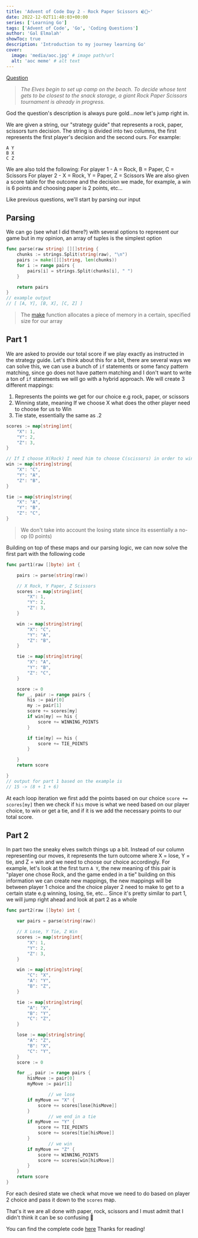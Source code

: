 ```yaml
---
title: 'Advent of Code Day 2 - Rock Paper Scissors 🪨🧻✂'
date: 2022-12-02T11:40:03+00:00
series: ['Learning Go']
tags: ['Advent of Code', 'Go', 'Coding Questions']
author: 'Gal Elmalah'
showToc: true
description: 'Introduction to my journey learning Go'
cover:
  image: 'media/aoc.jpg' # image path/url
  alt: 'aoc meme' # alt text
---
```


[Question](https://adventofcode.com/2022/day/2)

> _The Elves begin to set up camp on the beach. To decide whose tent gets to be closest to the snack storage, a giant Rock Paper Scissors tournament is already in progress._

God the question's description is always pure gold...now let's jump right in.

We are given a string, our "strategy guide" that represents a rock, paper, scissors turn decision.
The string is divided into two columns, the first represents the first player's decision and the second ours.
For example:

```
A Y
B X
C Z
```

We are also told the following:
For player 1 - A = Rock, B = Paper, C = Scissors
For player 2 - X = Rock, Y = Paper, Z = Scissors
We are also given a score table for the outcome and the decision we made, for example, a win is 6 points and choosing paper is 2 points, etc...

Like previous questions, we'll start by parsing our input

## Parsing

We can go (see what I did there?) with several options to represent our game but in my opinion, an array of tuples is the simplest option

```go
func parse(raw string) [][]string {
	chunks := strings.Split(string(raw), "\n")
	pairs := make([][]string, len(chunks))
	for i := range pairs {
		pairs[i] = strings.Split(chunks[i], " ")
	}

	return pairs
}
// example output
// [ [A, Y], [B, X], [C, Z] ]
```

> The [make](https://go.dev/tour/moretypes/13) function allocates a piece of memory in a certain, specified size for our array

## Part 1

We are asked to provide our total score if we play exactly as instructed in the strategy guide.
Let's think about this for a bit, there are several ways we can solve this, we can use a bunch of `if` statements or some fancy pattern matching, since go does not have pattern matching and I don't want to write a ton of `if` statements we will go with a hybrid approach.
We will create 3 different mappings:

1. Represents the points we get for our choice e.g rock, paper, or scissors
2. Winning state, meaning If we choose X what does the other player need to choose for us to Win
3. Tie state, essentially the same as .2

```go
scores := map[string]int{
	"X": 1,
	"Y": 2,
	"Z": 3,
}

// If I choose X(Rock) I need him to choose C(scissors) in order to win
win := map[string]string{
	"X": "C",
	"Y": "A",
	"Z": "B",
}

tie := map[string]string{
	"X": "A",
	"Y": "B",
	"Z": "C",
}
```

> We don't take into account the losing state since its essentially a no-op (0 points)

Building on top of these maps and our parsing logic, we can now solve the first part with the following code

```go
func part1(raw []byte) int {

	pairs := parse(string(raw))

	// X Rock, Y Paper, Z Scissors
	scores := map[string]int{
		"X": 1,
		"Y": 2,
		"Z": 3,
	}

	win := map[string]string{
		"X": "C",
		"Y": "A",
		"Z": "B",
	}

	tie := map[string]string{
		"X": "A",
		"Y": "B",
		"Z": "C",
	}

	score := 0
	for _, pair := range pairs {
		his := pair[0]
		my := pair[1]
		score += scores[my]
		if win[my] == his {
			score += WINNING_POINTS
		}

		if tie[my] == his {
			score += TIE_POINTS
		}

	}
	return score

}
// output for part 1 based on the example is
// 15 -> (8 + 1 + 6)
```

At each loop iteration we first add the points based on our choice `score += scores[my]` then we check if `his` move is what we need based on our player choice, to win or get a tie, and if it is we add the necessary points to our total score.

## Part 2

In part two the sneaky elves switch things up a bit.
Instead of our column representing our moves, it represents the turn outcome where X = lose, Y = tie, and Z = win and we need to choose our choice accordingly.
For example, let's look at the first turn `A Y`, the new meaning of this pair is "player one chose Rock, and the game ended in a tie" building on this information we can create new mappings, the new mappings will be between player 1 choice and the choice player 2 need to make to get to a certain state e.g winning, losing, tie, etc...
Since it's pretty similar to part 1, we will jump right ahead and look at part 2 as a whole

```go
func part2(raw []byte) int {

	var pairs = parse(string(raw))

	// X Lose, Y Tie, Z Win
	scores := map[string]int{
		"X": 1,
		"Y": 2,
		"Z": 3,
	}

	win := map[string]string{
		"C": "X",
		"A": "Y",
		"B": "Z",
	}

	tie := map[string]string{
		"A": "X",
		"B": "Y",
		"C": "Z",
	}

	lose := map[string]string{
		"A": "Z",
		"B": "X",
		"C": "Y",
	}
	score := 0

	for _, pair := range pairs {
		hisMove := pair[0]
		myMove := pair[1]

                // we lose
		if myMove == "X" {
			score += scores[lose[hisMove]]
		}
                // we end in a tie
		if myMove == "Y" {
			score += TIE_POINTS
			score += scores[tie[hisMove]]
		}
                // we win
		if myMove == "Z" {
			score += WINNING_POINTS
			score += scores[win[hisMove]]
		}
	}
	return score
}
```

For each desired state we check what move we need to do based on player 2 choice and pass it down to the `scores` map.

That's it we are all done with paper, rock, scissors and I must admit that I didn't think it can be so confusing 🤣

You can find the complete code [here](https://gist.github.com/galElmalah/a6b80b9bc9d3c6e00f79ceea2aca5773)
Thanks for reading!
